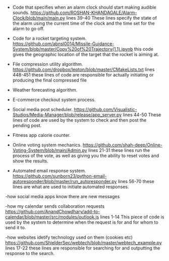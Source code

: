 - Code that specifies when an alarm clock should start making audible sounds.
https://github.com/ROSHAN-KHANDAGALE/Alarm-Clock/blob/main/main.py
lines 39-40
These lines specify the state of the alarm using the current time of the clock and the time set for the alarm to go off. 

- Code for a rocket targeting system.
https://github.com/abnsl0014/Missile-Guidance-System/blob/master/Copy%20of%20Trajectory(1.1).ipynb
this code gives the geographic location of the target that the rocket is aiming at. 

- File compression utility algorithm.
https://github.com/dropbox/lepton/blob/master/CMakeLists.txt 
lines 448-451
these lines of code are responsible for actually initiating or producing the final compressed file

- Weather forecasting algorithm.


- E-commerce checkout system process.


- Social media post scheduler.
https://github.com/Visualistic-Studios/Media-Manager/blob/release/app_server.py
lines 44-50
These lines of code are used by the system to check and then post the pending post.

- Fitness app calorie counter.


- Online voting system mechanics.
https://github.com/shah-deep/Online-Voting-System/blob/main/Admin.py
lines 21-31
these lines run the process of the vote, as well as giving you the ability to reset votes and show the results. 


- Automated email response system.
https://github.com/sunborn23/python-email-autoresponder/blob/master/run_autoresponder.py
lines 56-70
these lines are what are used to initiate automated responses.

-how social media apps know there are new messages


-how my calendar sends collaboration requests
https://github.com/AnandChowdhary/add-to-calendar/blob/master/src/modules/outlook.js
lines 1-14
This piece of code is used by the system to determine when the request is for and for whom to send it to. 


-how websites idetify technology used on them (cookies etc)
https://github.com/ShielderSec/webtech/blob/master/webtech_example.py
lines 17-22
these lines are responsible for searching for and outputting the response to the search.